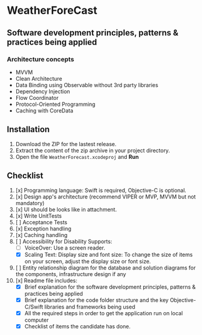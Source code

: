 # WeatherForeCast

## Software development principles, patterns & practices being applied
### Architecture concepts
* MVVM
* Clean Architecture 
* Data Binding using Observable without 3rd party libraries 
* Dependency Injection
* Flow Coordinator
* Protocol-Oriented Programming
* Caching with CoreData

## Installation
1. Download the ZIP for the lastest release.
2. Extract the content of the zip archive in your project directory.
3. Open the file `WeatherForecast.xcodeproj` and **Run**

## Checklist
1. [x] Programming language: Swift is required, Objective-C is optional.
2. [x] Design app's architecture (recommend VIPER or MVP, MVVM but not mandatory)
3. [x] UI should be looks like in attachment.
4. [x] Write UnitTests
5. [ ] Acceptance Tests
6. [x] Exception handling
7. [x] Caching handling
8. [ ] Accessibility for Disability Supports:
    - [ ] VoiceOver: Use a screen reader.
    - [x] Scaling Text: Display size and font size: To change the size of items on your screen, adjust the display size or font size.
9. [ ] Entity relationship diagram for the database and solution diagrams for the components, infrastructure design if any
10. [x] Readme file includes:
      - [x] Brief explanation for the software development principles, patterns & practices being applied
      - [x] Brief explanation for the code folder structure and the key Objective-C/Swift libraries and frameworks being used
      - [x] All the required steps in order to get the application run on local computer
      - [x] Checklist of items the candidate has done.
